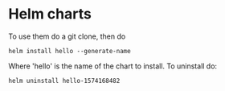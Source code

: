 # Helm charts

To use them do a git clone, then do

```
helm install hello --generate-name
```
Where 'hello' is the name of the chart to install.
To uninstall do:
```
helm uninstall hello-1574168482
```
